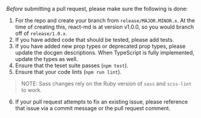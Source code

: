 *Before* submitting a pull request, please make sure the following is done:

1. For the repo and create your branch from `release/MAJOR.MINOR.x`. At the time of creating this, react-md is at version
v1.0.0, so you would branch off of `release/1.0.x`.
2. If you have added code that should be tested, please add tests.
3. If you have added new prop types or deprecated prop types, please update the docgen descriptions. When TypeScript is fully
implemented, update the types as well.
4. Ensure that the teset suite passes (`npm test`).
5. Ensure that your code lints (`npm run lint`).
  > NOTE: Sass changes rely on the Ruby version of `sass` and `scss-lint` to work.
  
  
6. If your pull request attempts to fix an existing issue, please reference that issue via a commit message
or the pull request comment.
